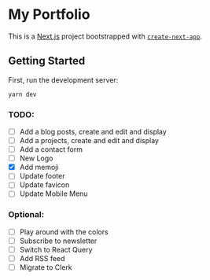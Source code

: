 # My Portfolio

This is a [Next.js](https://nextjs.org/) project bootstrapped with [`create-next-app`](https://github.com/vercel/next.js/tree/canary/packages/create-next-app).

## Getting Started

First, run the development server:

```bash
yarn dev
```

### TODO:

- [ ] Add a blog posts, create and edit and display
- [ ] Add a projects, create and edit and display
- [ ] Add a contact form
- [ ] New Logo
- [x] Add memoji
- [ ] Update footer
- [ ] Update favicon
- [ ] Update Mobile Menu

### Optional:

- [ ] Play around with the colors
- [ ] Subscribe to newsletter
- [ ] Switch to React Query
- [ ] Add RSS feed
- [ ] Migrate to Clerk
